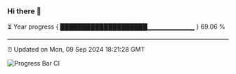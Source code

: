 ### Hi there 👋

⏳ Year progress { ████████████████████▁▁▁▁▁▁▁▁▁▁ } 69.06 %

---

⏰ Updated on Mon, 09 Sep 2024 18:21:28 GMT

![Progress Bar CI](https://github.com/liununu/liununu/workflows/Progress%20Bar%20CI/badge.svg)
